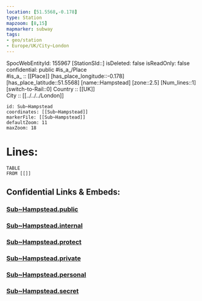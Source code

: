 ```yaml
---
location: [51.5568,-0.178] 
type: Station 
mapzoom: [8,15] 
mapmarker: subway 
tags:
- geo/station
- Europe/UK/City~London
---
```

SpocWebEntityId: 155967
[StationSId::] 
isDeleted: false
isReadOnly: false
confidential: public
#is_a_/Place  
#is_a_ :: [[Place]] 
[has_place_longitude::-0.178] 
[has_place_latitude::51.5568] 
[name::Hampstead] 
[zone::2.5] 
[Num_lines::1] 
[switch-to-Rail::0] 
Country :: [[UK]]  
City :: [[../../../London]]  


```leaflet
id: Sub~Hampstead
coordinates: [[Sub~Hampstead]] 
markerFile: [[Sub~Hampstead]] 
defaultZoom: 11 
maxZoom: 18
```


# Lines: 
```dataview
TABLE 
FROM [[]] 
```


## Confidential Links & Embeds: 

### [Sub~Hampstead.public](/_public/\Earth\Continent\Europe\Europe~North\UK\England\Regions~England\London,Greater\cities~GreaterLondon\Underground\StationSub~Hampstead.public.md) 

### [Sub~Hampstead.internal](/_internal/\Earth\Continent\Europe\Europe~North\UK\England\Regions~England\London,Greater\cities~GreaterLondon\Underground\StationSub~Hampstead.internal.md) 

### [Sub~Hampstead.protect](/_protect/\Earth\Continent\Europe\Europe~North\UK\England\Regions~England\London,Greater\cities~GreaterLondon\Underground\StationSub~Hampstead.protect.md) 

### [Sub~Hampstead.private](/_private/\Earth\Continent\Europe\Europe~North\UK\England\Regions~England\London,Greater\cities~GreaterLondon\Underground\StationSub~Hampstead.private.md) 

### [Sub~Hampstead.personal](/_personal/\Earth\Continent\Europe\Europe~North\UK\England\Regions~England\London,Greater\cities~GreaterLondon\Underground\StationSub~Hampstead.personal.md) 

### [Sub~Hampstead.secret](/_secret/\Earth\Continent\Europe\Europe~North\UK\England\Regions~England\London,Greater\cities~GreaterLondon\Underground\StationSub~Hampstead.secret.md)

